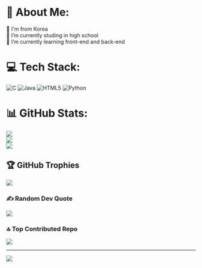 # 💫 About Me:
👋 I'm from Korea<br>🔭 I’m currently studing in high school <br>🌱 I’m currently learning front-end and back-end


# 💻 Tech Stack:
![C](https://img.shields.io/badge/c-%2300599C.svg?style=for-the-badge&logo=c&logoColor=white) ![Java](https://img.shields.io/badge/java-%23ED8B00.svg?style=for-the-badge&logo=openjdk&logoColor=white) ![HTML5](https://img.shields.io/badge/html5-%23E34F26.svg?style=for-the-badge&logo=html5&logoColor=white) ![Python](https://img.shields.io/badge/python-3670A0?style=for-the-badge&logo=python&logoColor=ffdd54)
# 📊 GitHub Stats:
![](https://github-readme-stats.vercel.app/api?username=Yuumi4dev&theme=dark&hide_border=false&include_all_commits=false&count_private=false)<br/>
![](https://github-readme-streak-stats.herokuapp.com/?user=Yuumi4dev&theme=dark&hide_border=false)<br/>
![](https://github-readme-stats.vercel.app/api/top-langs/?username=Yuumi4dev&theme=dark&hide_border=false&include_all_commits=false&count_private=false&layout=compact)

## 🏆 GitHub Trophies
![](https://github-profile-trophy.vercel.app/?username=Yuumi4dev&theme=radical&no-frame=false&no-bg=false&margin-w=4)

### ✍️ Random Dev Quote
![](https://quotes-github-readme.vercel.app/api?type=horizontal&theme=radical)

### 🔝 Top Contributed Repo
![](https://github-contributor-stats.vercel.app/api?username=Yuumi4dev&limit=5&theme=dark&combine_all_yearly_contributions=true)


---
[![](https://visitcount.itsvg.in/api?id=Yuumi4dev&label=Profile%20Views&color=0&icon=1&pretty=false)](https://visitcount.itsvg.in)
<!-- Proudly created with GPRM ( https://gprm.itsvg.in ) -->
